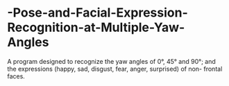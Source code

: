 # -Pose-and-Facial-Expression-Recognition-at-Multiple-Yaw-Angles
A program designed to recognize the yaw angles of 0°, 45° and 90°; and the expressions (happy, sad, disgust, fear, anger, surprised) of non- frontal faces. 
